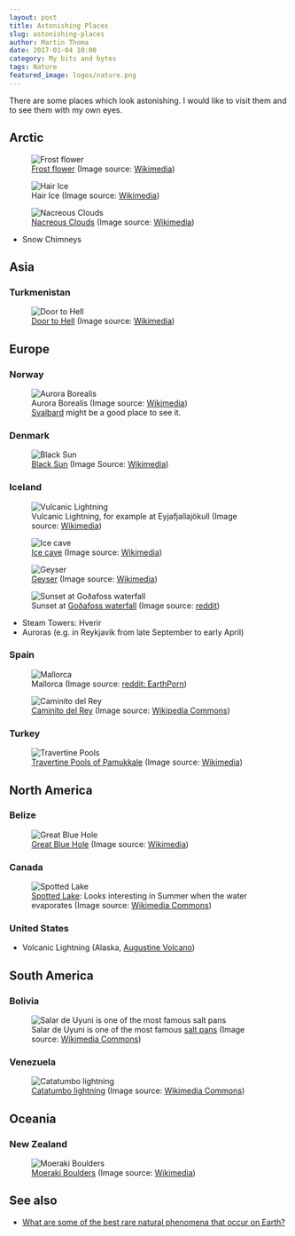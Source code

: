 ```yaml
---
layout: post
title: Astonishing Places
slug: astonishing-places
author: Martin Thoma
date: 2017-01-04 10:00
category: My bits and bytes
tags: Nature
featured_image: logos/nature.png
---
```

There are some places which look astonishing. I would like to visit them and
to see them with my own eyes.

## Arctic

<figure class="wp-caption aligncenter img-thumbnail">
    <img src="../images/2017/01/frost-flower.jpg" alt="Frost flower" />
    <figcaption class="text-center"><a href="https://en.wikipedia.org/wiki/Frost_flower">Frost flower</a> (Image source: <a href="https://commons.wikimedia.org/wiki/File:Cristaux_de_givre_au_Hohneck_-_dsdm11646.jpg">Wikimedia</a>)</figcaption>
</figure>

<figure class="wp-caption aligncenter img-thumbnail">
    <img src="../images/2017/01/hair-ice.jpg" alt="Hair Ice" />
    <figcaption class="text-center">Hair Ice (Image source: <a href="https://commons.wikimedia.org/wiki/File:FrostBeardDetail.jpg">Wikimedia</a>)</figcaption>
</figure>

<figure class="wp-caption aligncenter img-thumbnail">
    <img src="../images/2017/01/nacreous-clouds.jpg" alt="Nacreous Clouds" />
    <figcaption class="text-center"><a href="https://en.wikipedia.org/wiki/Polar_stratospheric_cloud">Nacreous Clouds</a> (Image source: <a href="https://en.wikipedia.org/wiki/File:Polar_Stratospheric_Cloud_type_I_above_Cirrus.jpg">Wikimedia</a>)</figcaption>
</figure>

* Snow Chimneys


## Asia

### Turkmenistan

<figure class="wp-caption aligncenter img-thumbnail">
    <img src="../images/2017/01/door-to-hell.jpg" alt="Door to Hell" />
    <figcaption class="text-center"><a href="https://en.wikipedia.org/wiki/Door_to_Hell">Door to Hell</a> (Image source: <a href="https://commons.wikimedia.org/wiki/File:Central_Asia_100.jpg">Wikimedia</a>)</figcaption>
</figure>


## Europe

### Norway

<figure class="wp-caption aligncenter img-thumbnail">
    <img src="../images/2017/01/aurora-borealis.jpg" alt="Aurora Borealis" />
    <figcaption class="text-center">Aurora Borealis (Image source: <a href="https://commons.wikimedia.org/wiki/File:Polarlicht_2.jpg">Wikimedia</a>)<br/><a href="https://en.wikipedia.org/wiki/Svalbard">Svalbard</a> might be a good place to see it.</figcaption>
</figure>

### Denmark

<figure class="wp-caption aligncenter img-thumbnail">
    <img src="../images/2017/01/black-sun.jpg" alt="Black Sun" />
    <figcaption class="text-center"><a href="https://en.wikipedia.org/wiki/File:Sort_sol_pdfnet2.jpg">Black Sun</a> (Image Source: <a href="https://en.wikipedia.org/wiki/File:Sort_sol_pdfnet2.jpg">Wikimedia</a>)</figcaption>
</figure>


### Iceland

<figure class="wp-caption aligncenter img-thumbnail">
    <img src="../images/2017/01/vulcanic-lightning.jpg" alt="Vulcanic Lightning" />
    <figcaption class="text-center">Vulcanic Lightning, for example at Eyjafjallajökull (Image source: <a href="https://commons.wikimedia.org/wiki/File:Rinjani_1994.jpg">Wikimedia</a>)</figcaption>
</figure>

<figure class="wp-caption aligncenter img-thumbnail">
    <img src="../images/2017/01/ice-cave.jpg" alt="Ice cave" />
    <figcaption class="text-center"><a href="https://en.wikipedia.org/wiki/File:Icemass2.jpg">Ice cave</a> (Image source: <a href="https://en.wikipedia.org/wiki/File:Icemass2.jpg">Wikimedia</a>)</figcaption>
</figure>

<figure class="wp-caption aligncenter img-thumbnail">
    <img src="../images/2017/01/geyser.jpg" alt="Geyser" />
    <figcaption class="text-center"><a href="https://en.wikipedia.org/wiki/Geyser">Geyser</a> (Image source: <a href="https://en.wikipedia.org/wiki/File:Steam_Phase_eruption_of_Castle_geyser_with_double_rainbow.jpg">Wikimedia</a>)</figcaption>
</figure>

<figure class="wp-caption aligncenter img-thumbnail">
    <img src="../images/2017/01/godafoss-waterfall-sunset.jpg" alt="Sunset at Goðafoss waterfall" />
    <figcaption class="text-center">Sunset at <a href="https://en.wikipedia.org/wiki/Go%C3%B0afoss">Goðafoss waterfall</a> (Image source: <a href="https://www.reddit.com/r/EarthPorn/comments/5xwydp/i_went_on_a_roadtrip_in_iceland_and_i_captured/">reddit</a>)</figcaption>
</figure>

* Steam Towers: Hverir
* Auroras (e.g. in Reykjavik from late September to early April)


### Spain

<figure class="wp-caption aligncenter img-thumbnail">
    <img src="../images/2017/01/mallorca.jpg" alt="Mallorca" />
    <figcaption class="text-center">Mallorca (Image source: <a href="https://www.reddit.com/r/EarthPorn/comments/5mvhl7/majorca_spain_oc_3878x2586/">reddit: EarthPorn</a>)</figcaption>
</figure>

<figure class="wp-caption aligncenter img-thumbnail">
    <img src="../images/2017/01/caminito-del-rey.jpg" alt="Caminito del Rey" />
    <figcaption class="text-center"><a href="https://en.wikipedia.org/wiki/Caminito_del_Rey">Caminito del Rey</a> (Image source: <a href="https://commons.wikimedia.org/wiki/File:Caminito_del_Rey_4.jpg">Wikipedia Commons</a>)</figcaption>
</figure>


### Turkey

<figure class="wp-caption aligncenter img-thumbnail">
    <img src="../images/2017/01/travertine-pools.jpg" alt="Travertine Pools" />
    <figcaption class="text-center"><a href="https://en.wikipedia.org/wiki/Pamukkale">Travertine Pools of Pamukkale</a> (Image source: <a href="https://commons.wikimedia.org/wiki/File:Pamukkale_Hierapolis_Travertine_pools.JPG">Wikimedia</a>)</figcaption>
</figure>


## North America

### Belize

<figure class="wp-caption aligncenter img-thumbnail">
    <img src="../images/2017/01/great-blue-hole.jpg" alt="Great Blue Hole" />
    <figcaption class="text-center"><a href="https://en.wikipedia.org/wiki/Great_Blue_Hole">Great Blue Hole</a> (Image source: <a href="https://commons.wikimedia.org/wiki/File:Great_Blue_Hole.jpg">Wikimedia</a>)</figcaption>
</figure>


### Canada

<figure class="wp-caption aligncenter img-thumbnail">
    <img src="../images/2017/01/spotted-lake.jpg" alt="Spotted Lake" />
    <figcaption class="text-center"><a href="https://en.wikipedia.org/wiki/Spotted_Lake">Spotted Lake</a>: Looks interesting
in Summer when the water evaporates (Image source: <a href="https://commons.wikimedia.org/wiki/File:Spotted_Lake_-_panoramio.jpg">Wikimedia Commons</a>)</figcaption>
</figure>


### United States

* Volcanic Lightning (Alaska, [Augustine Volcano](https://en.wikipedia.org/wiki/Augustine_Volcano))

## South America

### Bolivia

<figure class="wp-caption aligncenter img-thumbnail">
    <img src="../images/2017/01/salt-pan.jpg" alt="Salar de Uyuni is one of the most famous salt pans" />
    <figcaption class="text-center">Salar de Uyuni is one of the most famous <a href="https://en.wikipedia.org/wiki/Salt_pan_(geology)">salt pans</a> (Image source: <a href="https://en.wikipedia.org/wiki/File:Salar_de_Uyuni,_Bolivia,_2016-02-04,_DD_10-12_HDR.JPG">Wikimedia Commons</a>)</figcaption>
</figure>

### Venezuela

<figure class="wp-caption aligncenter img-thumbnail">
    <img src="../images/2017/01/catatumbo-lightning.jpg" alt="Catatumbo lightning" />
    <figcaption class="text-center"><a href="https://en.wikipedia.org/wiki/Catatumbo_lightning">Catatumbo lightning</a> (Image source: <a href="https://commons.wikimedia.org/wiki/File:Catatumbo_Lightning_-_Rayo_del_Catatumbo_(22668686290).jpg">Wikimedia Commons</a>)</figcaption>
</figure>

## Oceania

### New Zealand

<figure class="wp-caption aligncenter img-thumbnail">
    <img src="../images/2017/01/moeraki-boulders.jpg" alt="Moeraki Boulders" />
    <figcaption class="text-center"><a href="https://en.wikipedia.org/wiki/Moeraki_Boulders">Moeraki Boulders</a> (Image source: <a href="https://commons.wikimedia.org/wiki/File:Beach_at_Moeraki_Boulders_on_a_foggy_day.jpg">Wikimedia</a>)</figcaption>
</figure>


## See also

* [What are some of the best rare natural phenomena that occur on Earth?](http://www.quora.com/What-are-some-of-the-best-rare-natural-phenomena-that-occur-on-Earth)